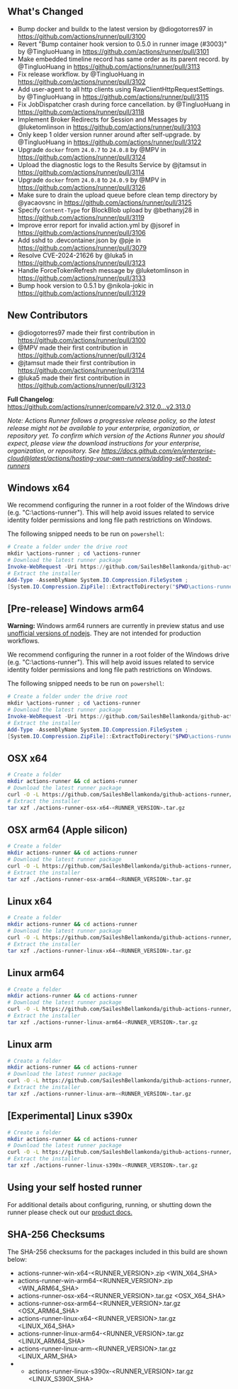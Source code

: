 ## What's Changed
* Bump docker and buildx to the latest version by @diogotorres97 in https://github.com/actions/runner/pull/3100
* Revert "Bump container hook version to 0.5.0 in runner image (#3003)" by @TingluoHuang in https://github.com/actions/runner/pull/3101
* Make embedded timeline record has same order as its parent record. by @TingluoHuang in https://github.com/actions/runner/pull/3113
* Fix release workflow. by @TingluoHuang in https://github.com/actions/runner/pull/3102
* Add user-agent to all http clients using RawClientHttpRequestSettings. by @TingluoHuang in https://github.com/actions/runner/pull/3115
* Fix JobDispatcher crash during force cancellation. by @TingluoHuang in https://github.com/actions/runner/pull/3118
* Implement Broker Redirects for Session and Messages by @luketomlinson in https://github.com/actions/runner/pull/3103
* Only keep 1 older version runner around after self-upgrade. by @TingluoHuang in https://github.com/actions/runner/pull/3122
* Upgrade `docker` from `24.0.7` to `24.0.8` by @MPV in https://github.com/actions/runner/pull/3124
* Upload the diagnostic logs to the Results Service by @jtamsut in https://github.com/actions/runner/pull/3114
* Upgrade `docker` from `24.0.8` to `24.0.9` by @MPV in https://github.com/actions/runner/pull/3126
* Make sure to drain the upload queue before clean temp directory by @yacaovsnc in https://github.com/actions/runner/pull/3125
* Specify `Content-Type` for BlockBlob upload by @bethanyj28 in https://github.com/actions/runner/pull/3119
* Improve error report for invalid action.yml by @jsoref in https://github.com/actions/runner/pull/3106
* Add sshd to .devcontainer.json by @pje in https://github.com/actions/runner/pull/3079
* Resolve CVE-2024-21626 by @luka5 in https://github.com/actions/runner/pull/3123
* Handle ForceTokenRefresh message by @luketomlinson in https://github.com/actions/runner/pull/3133
* Bump hook version to 0.5.1 by @nikola-jokic in https://github.com/actions/runner/pull/3129

## New Contributors
* @diogotorres97 made their first contribution in https://github.com/actions/runner/pull/3100
* @MPV made their first contribution in https://github.com/actions/runner/pull/3124
* @jtamsut made their first contribution in https://github.com/actions/runner/pull/3114
* @luka5 made their first contribution in https://github.com/actions/runner/pull/3123

**Full Changelog**: https://github.com/actions/runner/compare/v2.312.0...v2.313.0

_Note: Actions Runner follows a progressive release policy, so the latest release might not be available to your enterprise, organization, or repository yet.
To confirm which version of the Actions Runner you should expect, please view the download instructions for your enterprise, organization, or repository.
See https://docs.github.com/en/enterprise-cloud@latest/actions/hosting-your-own-runners/adding-self-hosted-runners_

## Windows x64
We recommend configuring the runner in a root folder of the Windows drive (e.g. "C:\actions-runner"). This will help avoid issues related to service identity folder permissions and long file path restrictions on Windows.

The following snipped needs to be run on `powershell`:
``` powershell
# Create a folder under the drive root
mkdir \actions-runner ; cd \actions-runner
# Download the latest runner package
Invoke-WebRequest -Uri https://github.com/SaileshBellamkonda/github-actions-runner/releases/download/v<RUNNER_VERSION>/actions-runner-win-x64-<RUNNER_VERSION>.zip -OutFile actions-runner-win-x64-<RUNNER_VERSION>.zip
# Extract the installer
Add-Type -AssemblyName System.IO.Compression.FileSystem ;
[System.IO.Compression.ZipFile]::ExtractToDirectory("$PWD\actions-runner-win-x64-<RUNNER_VERSION>.zip", "$PWD")
```

## [Pre-release] Windows arm64
**Warning:** Windows arm64 runners are currently in preview status and use [unofficial versions of nodejs](https://unofficial-builds.nodejs.org/). They are not intended for production workflows.

We recommend configuring the runner in a root folder of the Windows drive (e.g. "C:\actions-runner"). This will help avoid issues related to service identity folder permissions and long file path restrictions on Windows.

The following snipped needs to be run on `powershell`:
``` powershell
# Create a folder under the drive root
mkdir \actions-runner ; cd \actions-runner
# Download the latest runner package
Invoke-WebRequest -Uri https://github.com/SaileshBellamkonda/github-actions-runner/releases/download/v<RUNNER_VERSION>/actions-runner-win-arm64-<RUNNER_VERSION>.zip -OutFile actions-runner-win-arm64-<RUNNER_VERSION>.zip
# Extract the installer
Add-Type -AssemblyName System.IO.Compression.FileSystem ;
[System.IO.Compression.ZipFile]::ExtractToDirectory("$PWD\actions-runner-win-arm64-<RUNNER_VERSION>.zip", "$PWD")
```

## OSX x64

``` bash
# Create a folder
mkdir actions-runner && cd actions-runner
# Download the latest runner package
curl -O -L https://github.com/SaileshBellamkonda/github-actions-runner/releases/download/v<RUNNER_VERSION>/actions-runner-osx-x64-<RUNNER_VERSION>.tar.gz
# Extract the installer
tar xzf ./actions-runner-osx-x64-<RUNNER_VERSION>.tar.gz
```

## OSX arm64 (Apple silicon)

``` bash
# Create a folder
mkdir actions-runner && cd actions-runner
# Download the latest runner package
curl -O -L https://github.com/SaileshBellamkonda/github-actions-runner/releases/download/v<RUNNER_VERSION>/actions-runner-osx-arm64-<RUNNER_VERSION>.tar.gz
# Extract the installer
tar xzf ./actions-runner-osx-arm64-<RUNNER_VERSION>.tar.gz
```

## Linux x64

``` bash
# Create a folder
mkdir actions-runner && cd actions-runner
# Download the latest runner package
curl -O -L https://github.com/SaileshBellamkonda/github-actions-runner/releases/download/v<RUNNER_VERSION>/actions-runner-linux-x64-<RUNNER_VERSION>.tar.gz
# Extract the installer
tar xzf ./actions-runner-linux-x64-<RUNNER_VERSION>.tar.gz
```

## Linux arm64

``` bash
# Create a folder
mkdir actions-runner && cd actions-runner
# Download the latest runner package
curl -O -L https://github.com/SaileshBellamkonda/github-actions-runner/releases/download/v<RUNNER_VERSION>/actions-runner-linux-arm64-<RUNNER_VERSION>.tar.gz
# Extract the installer
tar xzf ./actions-runner-linux-arm64-<RUNNER_VERSION>.tar.gz
```

## Linux arm

``` bash
# Create a folder
mkdir actions-runner && cd actions-runner
# Download the latest runner package
curl -O -L https://github.com/SaileshBellamkonda/github-actions-runner/releases/download/v<RUNNER_VERSION>/actions-runner-linux-arm-<RUNNER_VERSION>.tar.gz
# Extract the installer
tar xzf ./actions-runner-linux-arm-<RUNNER_VERSION>.tar.gz
```

## [Experimental] Linux s390x

``` bash
# Create a folder
mkdir actions-runner && cd actions-runner
# Download the latest runner package
curl -O -L https://github.com/SaileshBellamkonda/github-actions-runner/releases/download/v<RUNNER_VERSION>/actions-runner-linux-s390x-<RUNNER_VERSION>.tar.gz
# Extract the installer
tar xzf ./actions-runner-linux-s390x-<RUNNER_VERSION>.tar.gz
```

## Using your self hosted runner
For additional details about configuring, running, or shutting down the runner please check out our [product docs.](https://help.github.com/en/actions/automating-your-workflow-with-github-actions/adding-self-hosted-runners)

## SHA-256 Checksums

The SHA-256 checksums for the packages included in this build are shown below:

- actions-runner-win-x64-<RUNNER_VERSION>.zip <!-- BEGIN SHA win-x64 --><WIN_X64_SHA><!-- END SHA win-x64 -->
- actions-runner-win-arm64-<RUNNER_VERSION>.zip <!-- BEGIN SHA win-arm64 --><WIN_ARM64_SHA><!-- END SHA win-arm64 -->
- actions-runner-osx-x64-<RUNNER_VERSION>.tar.gz <!-- BEGIN SHA osx-x64 --><OSX_X64_SHA><!-- END SHA osx-x64 -->
- actions-runner-osx-arm64-<RUNNER_VERSION>.tar.gz <!-- BEGIN SHA osx-arm64 --><OSX_ARM64_SHA><!-- END SHA osx-arm64 -->
- actions-runner-linux-x64-<RUNNER_VERSION>.tar.gz <!-- BEGIN SHA linux-x64 --><LINUX_X64_SHA><!-- END SHA linux-x64 -->
- actions-runner-linux-arm64-<RUNNER_VERSION>.tar.gz <!-- BEGIN SHA linux-arm64 --><LINUX_ARM64_SHA><!-- END SHA linux-arm64 -->
- actions-runner-linux-arm-<RUNNER_VERSION>.tar.gz <!-- BEGIN SHA linux-arm --><LINUX_ARM_SHA><!-- END SHA linux-arm -->
- - actions-runner-linux-s390x-<RUNNER_VERSION>.tar.gz <!-- BEGIN SHA linux-s390x --><LINUX_S390X_SHA><!-- END SHA linux-s390x -->
